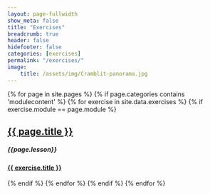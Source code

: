 ```yaml
---
layout: page-fullwidth
show_meta: false
title: "Exercises"
breadcrumb: true
header: false
hidefooter: false
categories: [exercises]
permalink: "/exercises/"
image:
    title: /assets/img/Cramblit-panorama.jpg
---
```

<div class="item">
{% for page in site.pages %}
  {% if page.categories contains 'modulecontent' %}
    {% for exercise in site.data.exercises %}
      {% if exercise.module == page.module %}
        <h2><a href="{{ site.url }}{{ site.baseurl }}{{ page.permalink }}">{{ page.title }}</a></h2>
        <h5>{{page.lesson}}</h5>
        <h4><a href="{{ site.url }}{{ site.baseurl }}/exercises/{{ exercise.id }}/">{{ exercise.title }}</a></h4>
      {% endif %}
    {% endfor %}
  {% endif %}
{% endfor %}
</div>
